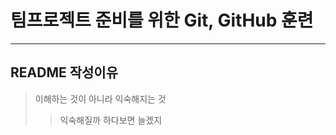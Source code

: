 # 팀프로젝트 준비를 위한 Git, GitHub 훈련
--------------------------------------

## README 작성이유
> 이해하는 것이 아니라 익숙해지는 것
> > 익숙해질까
>   > 하다보면 늘겠지


    

